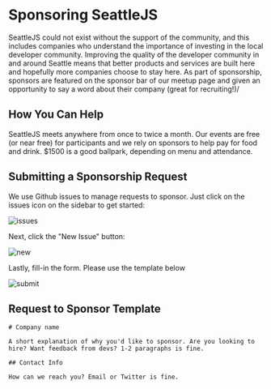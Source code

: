 # Sponsoring SeattleJS

SeattleJS could not exist without the support of the community, and this includes companies who understand the importance of investing in the local developer community. Improving the quality of the developer community in and around Seattle means that better products and services are built here and hopefully more companies choose to stay here. As part of sponsorship, sponsors are featured on the sponsor bar of our meetup page and given an opportunity to say a word about their company (great for recruiting!)/

## How You Can Help

SeattleJS meets anywhere from once to twice a month. Our events are free (or near free) for participants and we rely on sponsors to help pay for food and drink. $1500 is a good ballpark, depending on menu and attendance.

## Submitting a Sponsorship Request

We use Github issues to manage requests to sponsor. Just click on the issues icon on the sidebar to get started:

![issues](https://raw.github.com/seattlejs/seattlejs/master/images/issues.png)

Next, click the "New Issue" button:

![new](https://raw.github.com/seattlejs/seattlejs/master/images/new_issue.png)

Lastly, fill-in the form. Please use the template below

![submit](https://raw.github.com/seattlejs/seattlejs/master/images/submit_sponsor.png)


## Request to Sponsor Template

```
# Company name

A short explanation of why you'd like to sponsor. Are you looking to hire? Want feedback from devs? 1-2 paragraphs is fine.

## Contact Info

How can we reach you? Email or Twitter is fine.

```
